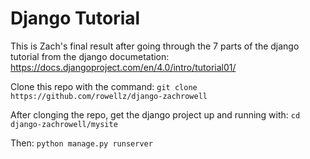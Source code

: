 # Django Tutorial

This is Zach's final result after going through the 7 parts of the django tutorial from the django documetation: https://docs.djangoproject.com/en/4.0/intro/tutorial01/

Clone this repo with the command: `git clone https://github.com/rowellz/django-zachrowell`

After clonging the repo, get the django project up and running with: `cd django-zachrowell/mysite` 

Then: `python manage.py runserver`
